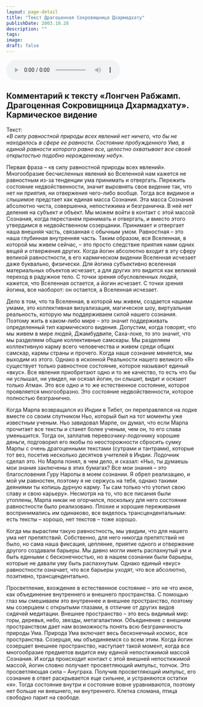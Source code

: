 ```yaml
---
layout: page-detail
title: "Текст Драгоценная Сокровищница Дхармадхату"
publishDate: 2003.10.28
description: ""
tags:
image:
draft: false
---
```


<audio title="2003.10.28 - Текст Драгоценная Сокровищница Дхармадхату.mp3" src="https://filer-api.advayta.org/v1.0/public/files/73993" controls=""></audio>

## **Комментарий к тексту «Лонгчен Рабжамп. Драгоценная Сокровищница Дхармадхату».** **Кармическое видение** 
 Текст:   
_«В силу равностной природы всех явлений нет ничего, что бы не находилось в сфере ее равности. Состояние пробужденного Ума, в единой равности которого равно все, целостно охватывает все своей открытостью подобно нерожденному небу»._   
  
 Первая фраза – «в силу равностной природы всех явлений». Многообразие бесчисленных явлений во Вселенной нам кажется не равностным из-за тенденции ума принимать и отвергать. Пережить состояние недвойственности, значит выровнять свое видение так, что нет ни приятия, ни отвержения чего-либо вообще. Тогда все видимое и слышимое предстает как единая масса Сознания. Эта масса Сознания абсолютно чиста, совершенна, непостижима и безгранична. В ней нет деления на субъект и объект. Мы можем войти в контакт с этой массой Сознания, когда перестанем принимать и отвергать, и вместо этого утвердимся в недвойственном созерцании. Принимает и отвергает наша внешняя часть, связанная с обычным умом. Равностная – это наша глубинная внутренняя часть. Таким образом, вся Вселенная, в которой мы живем сейчас, – это просто следствие приятия нами одних вещей и отвержения других. Когда йогин абсолютно входит в эту сферу великой равностности, в его кармическом видении Вселенная исчезает даже буквально, физически. Для йогина субъективно вселенная материальных объектов исчезает, а для других это видится как великий переход в радужное тело. С точки зрения обусловленных людей, кажется, что Вселенная остается, а йогин исчезает. С точки зрения йогина, все наоборот: он остается, а Вселенная исчезает.   

 Дело в том, что та Вселенная, в которой мы живем, создается нашими умами, это коллективная визуализация, магическое шоу, виртуальная реальность, которую мы поддерживаем силой нашего сознания. Поэтому жить в каком-либо мире – это значит поддерживать определенный тип кармического видения. Допустим, когда говорят, что мы живем в мире людей, Джамбудвипе, Саха-локе, то это значит, что мы разделяем общие коллективные самскары. Мы разделяем коллективную карму всего человечества и живем среди общих самскар, кармы страны и прочего. Когда наше сознание меняется, мы выходим из этого. Однако в исконной Реальности нашего великого «Я» существует только равностное состояние, которое называют единый «вкус». Все явления приобретают одно и то же качество, то есть что бы ни услышал, ни увидел, ни осязал йогин, он слышит, видит и осязает только Атман. Это все одно и то же естественное состояние, которое проявляется многообразно. Это состояние недвойственности, которое полностью безгранично.   
  
 Когда Марпа возвращался из Индии в Тибет, он переправлялся на лодке вместе со своим спутником Ньо, который был на тот моменты уже известным ученым. Ньо завидовал Марпе, он думал, что если Марпа прочитает все тексты и станет более ученым, чем он, то его слава уменьшится. Тогда он, заплатив перевозчику-лодочнику хорошие деньги, подговорил его якобы по неосторожности сбросить сумку Марпы с очень драгоценными текстами (сутрами и тантрами), которые тот вез, посетив несколько десятков учителей в Индии. Лодочник сделал это. Но Марпа понял, в чем дело, и сказал: «Ньо, ты думаешь мои знания заключены в этих бумагах? Все мои знания – это благословения Гуру Наропы в моем сознании. Я обрел реализацию, и мой ум равностен, поэтому я не сержусь на тебя, однако такими деяниями ты копишь дурную карму. Ты сам только что утопил свою славу и свою карьеру». Несмотря на то, что все писания были утоплены, Марпа никак не огорчился, поскольку для него состояние равностности было реализовано. Плохие и хорошие переживания воспринимались им одинаково, все виделось трансцендентальным: есть тексты – хорошо, нет текстов – тоже хорошо.   
  
 Когда мы вырастим такую равностность, мы увидим, что для нашего ума нет препятствий. Собственно, для него никогда препятствий не было, но сама наша фиксация, цепляние, приятие одного и отвержение другого создавали барьеры. Мы давно могли иметь распахнутый ум и быть едиными с бесконечностью, но в нашем сознании были барьеры, которые не давали уму быть распахнутым. Однако единый «вкус» равностности означает, что все барьеры уходят, что все абсолютно, позитивно, трансцендентально.   
  
 Просветление, вхождение в естественное состояние – это не что иное, как объединение внутреннего и внешнего пространства. С помощью глаз мы смешиваем это внутреннее и внешнее пространство, поэтому мы созерцаем с открытыми глазами, в отличие от других видов сидячей медитации. Внешнее пространство – это весь видимый мир: горы, деревья, небо, звезды, метагалактики. Объединение с внешним пространством дает нам возможность понять всю безграничность природы Ума. Природа Ума включает весь бесконечный космос, все пространства. Созерцая, мы объединяемся со всем этим. Когда йогин созерцает внешнее пространство, наступает такой момент, когда все многообразие предметов видится ему единой непостижимой массой Сознания. И когда происходит контакт с этой внешней непостижимой массой, йогин словно получает просветляющий импульс, толчок. Это просветляющая сила – Ануграха. Получив просветляющий импульс, его сознание в ответ раскрывается еще сильнее, и устраняются остатки «я». Тогда состояние внутри и состояние вовне уравниваются, поэтому нет больше ни внешнего, ни внутреннего. Клетка сломана, птица свободно парит на свободе.   
  
  
